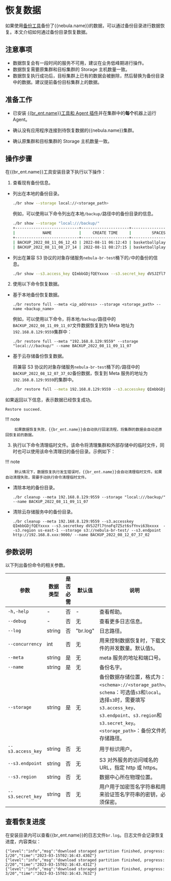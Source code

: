 # 恢复数据

如果使用[备份工具](2.install-tools.md)备份了{{nebula.name}}的数据，可以通过备份目录进行数据恢复。本文介绍如何通过备份目录恢复数据。

## 注意事项
  
- 数据恢复会有一段时间的服务不可用，建议在业务低峰期进行操作。
- 数据恢复需要原集群和目标集群的 Storage 主机数量一致。
- 数据恢复执行成功后，目标集群上已有的数据会被删除，然后替换为备份目录中的数据。建议提前备份目标集群上的数据。

## 准备工作

- 已安装 [{{br_ent.name}}工具和 Agent 插件](2.install-tools.md)并在集群中的**每个**机器上运行 Agent。

- 确认没有应用程序连接到待恢复数据的{{nebula.name}}集群。

- 确认原集群和目标集群的 Storage 主机数量一致。

## 操作步骤

在{{br_ent.name}}工具安装目录下执行以下操作：

1. 查看现有备份信息。

  - 列出在本地的备份目录。
  
    ```bash
    ./br show --storage local://<storage_path>
    ```

    例如，可以使用以下命令列出在本地`/backup/`路径中的备份目录的信息。

    ```bash
    ./br show --storage "local:///backup/"
    +----------------------------+---------------------+------------------------+-------------+------------+----------------------------+
    |            NAME            |     CREATE TIME     |         SPACES         | FULL BACKUP | ALL SPACES |      BASE BACKUP NAME      |
    +----------------------------+---------------------+------------------------+-------------+------------+----------------------------+
    | BACKUP_2022_08_11_06_12_43 | 2022-08-11 06:12:43 | basketballplayer       | true        | true       |                            |
    | BACKUP_2022_08_11_08_27_14 | 2022-08-11 08:27:15 | basketballplayer,br    | false       | true       | BACKUP_2022_08_11_06_12_43 |
    ```

  - 列出在兼容 S3 协议的对象存储服务`nebula-br-test`桶下的`/`中的备份的信息。

    ```bash
    ./br show --s3.access_key QImbbGDjfQEYxxxx --s3.secret_key dVSJZfl7tnoFq7Z5zt6sfYnvi63bxxxx  --s3.region us-east-1 --storage s3://nebula-br-test/ --s3.endpoint http://192.168.8.xxx:9000/
    ```

2. 使用以下命令恢复数据。
   
  - 基于本地备份恢复数据。
  
    ```
    ./br restore full --meta <ip_address> --storage <storage_path> --name <backup_name>
    ```

    例如，可以使用以下命令，将本地`/backup/`路径中的`BACKUP_2022_08_11_09_11_07`文件数据恢复到为 Meta 地址为`192.168.8.129:9559`集群中：

    ```
    ./br restore full --meta "192.168.8.129:9559" --storage "local:///backup/" --name BACKUP_2022_08_11_09_11_07
    ```
  
  - 基于云存储备份恢复数据。
  
    将兼容 S3 协议的对象存储服务`nebula-br-test`桶下的`/`路径中的`BACKUP_2022_08_12_07_37_02`备份数据，恢复到 Meta 服务的地址为`192.168.8.129:9559`的集群中。

    ```bash
    ./br restore full --meta 192.168.8.129:9559 --s3.accesskey QImbbGDjfQEYxxxx --s3.secretkey dVSJZfl7tnoFq7Z5zt6sfYnvi63bxxxx  --s3.region us-east-1 --storage s3://nebula-br-test/ --s3.endpoint http://192.168.8.xxx:9000/ --log "3.log" --name BACKUP_2022_08_12_07_37_02
    ```
    
  如果返回以下信息，表示数据已经恢复成功。

  ```bash
  Restore succeed.
  ```
  
  !!! note

        如果数据恢复失败，{{br_ent.name}}会自动执行回滚流程，将集群的数据会自动还原回恢复前的数据。


3. 执行以下命令清理临时文件。该命令将清理集群和外部存储中的临时文件，同时也可以使用该命令清理旧的备份目录。示例如下：
   
  !!! note

        默认情况下，数据恢复执行发生错误时，{{br_ent.name}}会自动清理临时文件。如果自动清理失败，需要手动执行命令清理临时文件。 

  - 清除本地的备份目录。
  
    ```
    ./br cleanup --meta 192.168.8.129:9559 --storage "local:///backup/" --name BACKUP_2022_08_11_09_11_07
    ```

  - 清除云存储服务中的备份目录。
  
    ```
    ./br cleanup --meta 192.168.8.129:9559 --s3.accesskey QImbbGDjfQEYxxxx --s3.secretkey dVSJZfl7tnoFq7Z5zt6sfYnvi63bxxxx  --s3.region us-east-1 --storage s3://nebula-br-test/ --s3.endpoint http://192.168.8.xxx:9000/ --name BACKUP_2022_08_12_07_37_02
    ```

## 参数说明

以下列出备份命令的相关参数。

| 参数 | 数据类型 | 是否必需 | 默认值 | 说明 |
| --- | --- | --- | --- | --- |
| `-h,-help` | - | 否 | - | 查看帮助。 |
| `--debug` | - | 否 | 无 | 查看更多日志信息。 |
| `--log` | string | 否 | "br.log" | 日志路径。 |
| `--concurrency` | int | 否 | 无 | 用来控制数据恢复时，下载文件的并发数量。默认值`5`。|
| `--meta` | string |是| 无 | meta 服务的地址和端口号。 |
| `--name` | string |   是 | 无 | 备份名字。 |
| `--storage` | string | 是 | 无 | 备份数据存储位置，格式为：`<schema>://<storage_path>`。<br>`schema`：可选值`s3`和`local`。<br>选择`s3`时，需要填写`s3.access_key`、`s3.endpoint`、`s3.region`和`s3.secret_key`。<br>`<storage_path>`：备份文件的存储路径。|
| `--s3.access_key` | string | 否 | 无 | 用于标识用户。 |
| `--s3.endpoint` | string | 否 | 无 | S3 对外服务的访问域名的 URL，指定 http 或 https。 |
| `--s3.region` | string | 否 | 无 | 数据中心所在物理位置。 |
| `--s3.secret_key` | string | 否 | 无 | 用户用于加密签名字符串和用来验证签名字符串的密钥，必须保密。 |

## 查看恢复进度

在安装目录内可以查看{{br_ent.name}}的日志文件`br.log`。日志文件会记录恢复进度，内容类似：

```log
{"level":"info","msg":"download storaged partition finished, progress: 1/20","time":"2023-03-15T02:16:43.430Z"}
{"level":"info","msg":"download storaged partition finished, progress: 2/20","time":"2023-03-15T02:16:43.431Z"}
{"level":"info","msg":"download storaged partition finished, progress: 3/20","time":"2023-03-15T02:16:43.763Z"}
```
